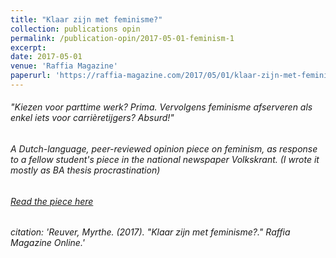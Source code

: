 ```yaml
---
title: "Klaar zijn met feminisme?"
collection: publications opin
permalink: /publication-opin/2017-05-01-feminism-1
excerpt: 
date: 2017-05-01
venue: 'Raffia Magazine'
paperurl: 'https://raffia-magazine.com/2017/05/01/klaar-zijn-met-feminisme/'
---
```


###### "Kiezen voor parttime werk? Prima. Vervolgens feminisme afserveren als enkel iets voor carrièretijgers? Absurd!"

###### A Dutch-language, peer-reviewed opinion piece on feminism, as response to a fellow student's piece in the national newspaper Volkskrant. (I wrote it mostly as BA thesis procrastination)

###### [Read the piece here](https://raffia-magazine.com/2017/05/01/klaar-zijn-met-feminisme/)

###### citation: 'Reuver, Myrthe. (2017). &quot;Klaar zijn met feminisme?.&quot; <i>Raffia Magazine Online</i>.'





